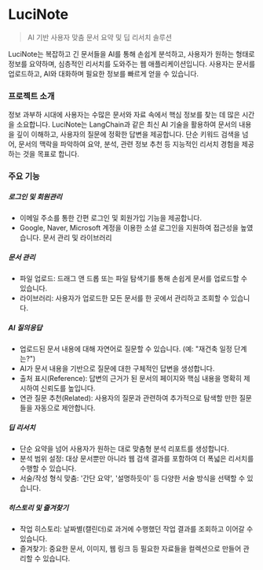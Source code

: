 # LuciNote
> AI 기반 사용자 맞춤 문서 요약 및 딥 리서치 솔루션
> 
LuciNote는 복잡하고 긴 문서들을 AI를 통해 손쉽게 분석하고, 사용자가 원하는 형태로 정보를 요약하며, 심층적인 리서치를 도와주는 웹 애플리케이션입니다. 사용자는 문서를 업로드하고, AI와 대화하며 필요한 정보를 빠르게 얻을 수 있습니다.

### 프로젝트 소개
정보 과부하 시대에 사용자는 수많은 문서와 자료 속에서 핵심 정보를 찾는 데 많은 시간을 소요합니다. LuciNote는 LangChain과 같은 최신 AI 기술을 활용하여 문서의 내용을 깊이 이해하고, 사용자의 질문에 정확한 답변을 제공합니다. 단순 키워드 검색을 넘어, 문서의 맥락을 파악하여 요약, 분석, 관련 정보 추천 등 지능적인 리서치 경험을 제공하는 것을 목표로 합니다.

### 주요 기능
##### 로그인 및 회원관리
 * 이메일 주소를 통한 간편 로그인 및 회원가입 기능을 제공합니다.
 * Google, Naver, Microsoft 계정을 이용한 소셜 로그인을 지원하여 접근성을 높였습니다.
문서 관리 및 라이브러리
##### 문서 관리
 * 파일 업로드: 드래그 앤 드롭 또는 파일 탐색기를 통해 손쉽게 문서를 업로드할 수 있습니다.
 * 라이브러리: 사용자가 업로드한 모든 문서를 한 곳에서 관리하고 조회할 수 있습니다.
##### AI 질의응답
 * 업로드된 문서 내용에 대해 자연어로 질문할 수 있습니다. (예: "재건축 일정 단계는?")
 * AI가 문서 내용을 기반으로 질문에 대한 구체적인 답변을 생성합니다.
 * 출처 표시(Reference): 답변의 근거가 된 문서의 페이지와 핵심 내용을 명확히 제시하여 신뢰도를 높입니다.
 * 연관 질문 추천(Related): 사용자의 질문과 관련하여 추가적으로 탐색할 만한 질문들을 자동으로 제안합니다.
##### 딥 리서치
 * 단순 요약을 넘어 사용자가 원하는 대로 맞춤형 분석 리포트를 생성합니다.
 * 분석 범위 설정: 대상 문서뿐만 아니라 웹 검색 결과를 포함하여 더 폭넓은 리서치를 수행할 수 있습니다.
 * 서술/작성 형식 맞춤: '간단 요약', '설명하듯이' 등 다양한 서술 방식을 선택할 수 있습니다.
##### 히스토리 및 즐겨찾기
 * 작업 히스토리: 날짜별(캘린더)로 과거에 수행했던 작업 결과를 조회하고 이어갈 수 있습니다.
 * 즐겨찾기: 중요한 문서, 이미지, 웹 링크 등 필요한 자료들을 컬렉션으로 만들어 관리할 수 있습니다.
